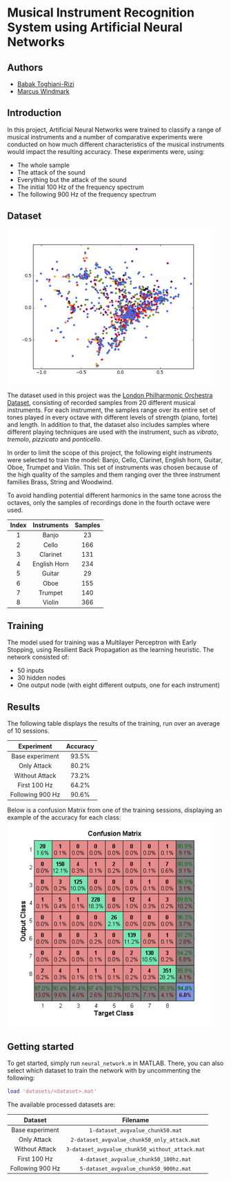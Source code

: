 # Musical Instrument Recognition System using Artificial Neural Networks


## Authors

* [Babak Toghiani-Rizi](https://github.com/babaktr)
* [Marcus Windmark](https://github.com/windmark)



## Introduction

In this project, Artificial Neural Networks were trained to classify a range of musical instruments and a number of comparative experiments were conducted on how much different characteristics of the musical instruments would impact the resulting accuracy. These experiments were, using:

* The whole sample
* The attack of the sound
* Everything but the attack of the sound
* The initial 100 Hz of the frequency spectrum
* The following 900 Hz of the frequency spectrum

## Dataset
<img src="plots/pca.png" width="480px">

The dataset used in this project was the [London Philharmonic Orchestra Dataset](http://www.philharmonia.co.uk/explore/make_music), consisting of recorded samples from 20 different musical instruments. For each instrument, the samples range over its entire set of tones played in every octave with different levels of strength (piano, forte) and length. In addition to that, the dataset also includes samples where different playing techniques are used with the instrument, such as _vibrato_, _tremolo_, _pizzicato_ and _ponticello_.

In order to limit the scope of this project, the following eight instruments were selected to train the model: Banjo, Cello, Clarinet, English horn, Guitar, Oboe, Trumpet and Violin. This set of instruments was chosen because of the high quality of the samples and them ranging over the three instrument families Brass, String and Woodwind. 

To avoid handling potential different harmonics in the same tone across the octaves, only the samples of recordings done in the fourth octave were used.

| Index 	| Instruments 	| Samples |
| :---:	| :----------: 	| :-----:	|
| 1			| Banjo			| 23 		|
| 2  		| Cello 			| 166 		|
| 3			| Clarinet		| 131		|
| 4 		| English Horn	| 234 		|
| 5			| Guitar			| 29		|
| 6			| Oboe				| 155		|
| 7			| Trumpet			| 140		|
| 8			| Violin			| 366		|

## Training
The model used for training was a Multilayer Perceptron with Early Stopping, using Resilient Back Propagation as the learning heuristic. The network consisted of:

* 50 inputs
* 30 hidden nodes
* One output node (with eight different outputs, one for each instrument)

## Results

The following table displays the results of the training, run over an average of 10 sessions.

| Experiment			| Accuracy 		|
| :------------:		| :-----------: 	|
| Base experiment	| 93.5%			|
| Only Attack			| 80.2%			|
| Without Attack		| 73.2%			|
| First 100 Hz		| 64.2%			|
| Following 900 Hz	| 90.6%			|

Below is a confusion Matrix from one of the training sessions, displaying an example of the accuracy for each class:
<img src="plots/confusion-matrix_base-experiment.png" width="480px">


## Getting started
To get started, simply run ```neural_network.m``` in MATLAB.
There, you can also select which dataset to train the network with by uncommenting the following:

```MATLAB
load 'datasets/<dataset>.mat'
```

The available processed datasets are:

| Dataset				| Filename 		|
| :------------:		| :-------------: 	|
| Base experiment	| ```1-dataset_avgvalue_chunk50.mat``` |
| Only Attack			| ```2-dataset_avgvalue_chunk50_only_attack.mat``` |
| Without Attack		| ```3-dataset_avgvalue_chunk50_without_attack.mat``` |
| First 100 Hz		| ```4-dataset_avgvalue_chunk50_100hz.mat``` |
| Following 900 Hz	| ```5-dataset_avgvalue_chunk50_900hz.mat``` |
